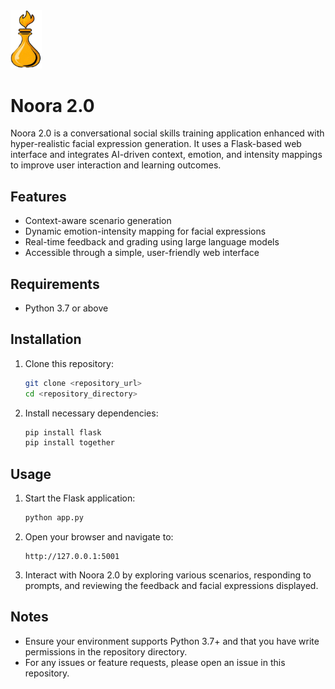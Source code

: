 
<img src="static/assets/lamp.PNG" alt="Logo" width="50"/> 

# Noora 2.0

Noora 2.0 is a conversational social skills training application enhanced with hyper-realistic facial expression generation. It uses a Flask-based web interface and integrates AI-driven context, emotion, and intensity mappings to improve user interaction and learning outcomes.

## Features
- Context-aware scenario generation
- Dynamic emotion-intensity mapping for facial expressions
- Real-time feedback and grading using large language models
- Accessible through a simple, user-friendly web interface

## Requirements
- Python 3.7 or above

## Installation
1. Clone this repository:
    ```bash
    git clone <repository_url>
    cd <repository_directory>
    ```
   
2. Install necessary dependencies:
    ```bash
    pip install flask
    pip install together
    ```

## Usage
1. Start the Flask application:
    ```bash
    python app.py
    ```
   
2. Open your browser and navigate to:
    ```
    http://127.0.0.1:5001
    ```
   
3. Interact with Noora 2.0 by exploring various scenarios, responding to prompts, and reviewing the feedback and facial expressions displayed.

## Notes
- Ensure your environment supports Python 3.7+ and that you have write permissions in the repository directory.
- For any issues or feature requests, please open an issue in this repository.

